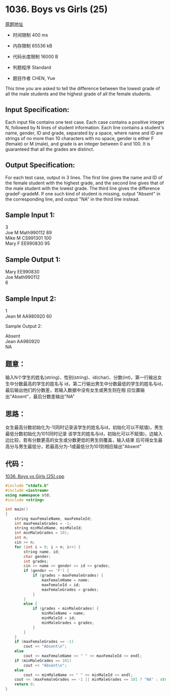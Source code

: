 ﻿# 1036. Boys vs Girls (25)
[ 原题地址](https://www.patest.cn/contests/pat-a-practise/1036)

* 时间限制 400 ms

* 内存限制 65536 kB

* 代码长度限制 16000 B

* 判题程序 Standard 

*  题目作者 CHEN, Yue



This time you are asked to tell the difference between the lowest grade of all the male students 
and the highest grade of all the female students.



## Input Specification: 

Each input file contains one test case. Each case contains a positive integer N, followed by N lines 
of student information. Each line contains a student's name, gender, ID and grade, separated by a space, 
where name and ID are strings of no more than 10 characters with no space, gender is either F (female) 
or M (male), and grade is an integer between 0 and 100. It is guaranteed that all the grades are distinct.


## Output Specification: 

For each test case, output in 3 lines. The first line gives the name and ID of the female student 
with the highest grade, and the second line gives that of the male student with the lowest grade. 
The third line gives the difference gradeF-gradeM. If one such kind of student is missing, output 
"Absent" in the corresponding line, and output "NA" in the third line instead.



## Sample Input 1:

3  
Joe M Math990112 89  
Mike M CS991301 100  
Mary F EE990830 95  

## Sample Output 1:  

Mary EE990830  
Joe Math990112  
6  


## Sample Input 2:  

1  
Jean M AA980920 60  

Sample Output 2:  

Absent  
Jean AA980920  
NA   



## 题意：

输入N个学生的姓名(string)、性别(string)、id(char)、分数(int)，第一行输出女生中分数最高的学生的姓名与
id，第二行输出男生中分数最低的学生的姓名与id，最后输出他们的分数差，若输入数据中没有女生或男生则在相
应位置输出"Absent"，最后分数差输出"NA"

## 思路：

女生最高分数初始化为-1(同时记录该学生的姓名与id，初始化可以不赋值)，男生最低分数初始化为101(同时记录
该学生的姓名与id，初始化可以不赋值)，边输入边比较，若有分数更高的女生或分数更低的男生则覆盖，输入结束
后可得女生最高分与男生最低分，若最高分为-1或最低分为101则相应输出"Absent"


##  代码：
[1036. Boys vs Girls (25).cpp](https://github.com/jerrykcode/PAT-Practise/blob/master/PAT%20Advanced%20Level%20Practise/1036.%20Boys%20vs%20Girls%20(25)/1036.%20Boys%20vs%20Girls%20(25).cpp)
```cpp
#include "stdafx.h"
#include <iostream>
using namespace std;
#include <string>

int main()
{
	string maxFemaleName, maxFemaleId;
	int maxFemaleGrades = -1;
	string minMaleName, minMaleId;
	int minMaleGrades = 101;
	int n;
	cin >> n;
	for (int i = 0; i < n; i++) {
		string name, id;
		char gender;
		int grades;
		cin >> name >> gender >> id >> grades;
		if (gender == 'F') {
			if (grades > maxFemaleGrades) {
				maxFemaleName = name;
				maxFemaleId = id;
				maxFemaleGrades = grades;
			}
		}
		else {
			if (grades < minMaleGrades) {
				minMaleName = name;
				minMaleId = id;
				minMaleGrades = grades;
			}
		}
	}
	if (maxFemaleGrades == -1)
		cout << "Absent\n";
	else
		cout << maxFemaleName << " " << maxFemaleId << endl;
	if (minMaleGrades == 101)
		cout << "Absent\n";
	else
		cout << minMaleName << " " << minMaleId << endl;
	cout << (maxFemaleGrades == -1 || minMaleGrades == 101 ? "NA" : std::to_string(maxFemaleGrades - minMaleGrades)) << endl;
    return 0;
}
```
